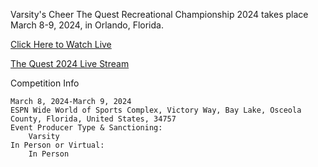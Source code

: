 Varsity's Cheer The Quest Recreational Championship 2024 takes place March 8-9, 2024, in Orlando, Florida.

<a href="https://bestones.icu/thequest/">Click Here to Watch Live</a>

<a href="https://bestones.icu/thequest/">The Quest 2024 Live Stream</a>

Competition Info

    March 8, 2024-March 9, 2024
    ESPN Wide World of Sports Complex, Victory Way, Bay Lake, Osceola County, Florida, United States, 34757
    Event Producer Type & Sanctioning:
        Varsity
    In Person or Virtual:
        In Person
